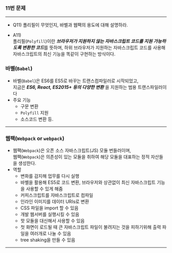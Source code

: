 ### 11번 문제

---

- Q11) 폴리필이 무엇인지, 바벨과 웹팩의 용도에 대해 설명하라.

- A11)    
  폴리필(`Polyfill`)이란 ***브라우저가 지원하지 않는 자바스크립트 코드를 지원 가능하도록 변환한 코드***를 뜻하며, 하위 브라우저가 지원하는 자바스크립트 코드를 사용해 자바스크립트의 최신 기능을 똑같이 구현하는 방식이다.

### 바벨(`Babel`)

- 바벨(`Babel`)은 ES6를 ES5로 바꾸는 트랜스컴파일러로 시작되었고,   
  지금은 ***ES6, React, ES2015+ 등의 다양한 변환*** 을 지원하는 범용 트랜스파일러이다
- 주요 기능
  - 구문 변환
  - `Polyfill` 지원
  - 소스코드 변환 등.

---

### 웹팩(`Webpack` or `webpack`)

- 웹팩(`Webpack`)은 오픈 소스 자바스크립트(JS) 모듈 번들러이며,   
  웹팩(`Webpack`)은 의존성이 있는 모듈을 취하여 해당 모듈을 대표하는 정적 자산들을 생성한다.
- 역할
  - 변화를 감지해 업무를 다시 실행
  - 바벨을 활용해 ES5로 코드 변환, 브라우저와 상관없이 최신 자바스크립트 기능을 사용할 수 있게 해줌
  - 커피스크립트를 자바스크립트로 컴파일
  - 인라인 이미지를 데이터 URIs로 변환
  - CSS 파일을 import 할 수 있음
  - 개발 웹서버를 실행시킬 수 있음
  - 핫 모듈을 대신해서 사용할 수 있음
  - 첫 화면이 로드될 때 큰 자바스크립트 파일이 불려지는 것을 피하기위해 출력 파일을 여러개로 나눌 수 있음
  - tree shaking을 만들 수 있음

---

